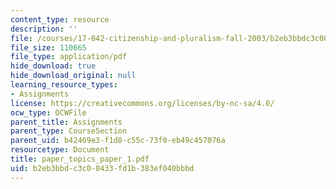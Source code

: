 ```yaml
---
content_type: resource
description: ''
file: /courses/17-042-citizenship-and-pluralism-fall-2003/b2eb3bbdc3c00433fd1b383ef040bbbd_paper_topics_paper_1.pdf
file_size: 110665
file_type: application/pdf
hide_download: true
hide_download_original: null
learning_resource_types:
- Assignments
license: https://creativecommons.org/licenses/by-nc-sa/4.0/
ocw_type: OCWFile
parent_title: Assignments
parent_type: CourseSection
parent_uid: b42469e3-f1d8-c55c-73f0-eb49c457076a
resourcetype: Document
title: paper_topics_paper_1.pdf
uid: b2eb3bbd-c3c0-0433-fd1b-383ef040bbbd
---
```

